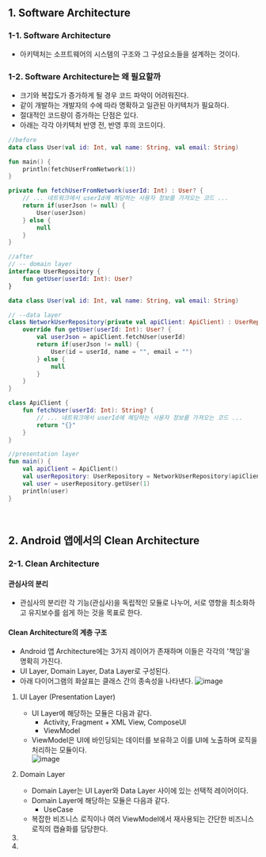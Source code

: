 ## 1. Software Architecture


### 1-1. Software Architecture


- 아키텍처는 소프트웨어의 시스템의 구조와 그 구성요소들을 설계하는 것이다.


### 1-2. Software Architecture는 왜 필요할까


- 크기와 복잡도가 증가하게 될 경우 코드 파악이 어려워진다.
- 같이 개발하는 개발자의 수에 따라 명확하고 일관된 아키텍처가 필요하다.
- 절대적인 코드량이 증가하는 단점은 있다.
- 아래는 각각 아키텍처 반영 전, 반영 후의 코드이다.


```kotlin
//before
data class User(val id: Int, val name: String, val email: String)

fun main() {
    println(fetchUserFromNetwork(1))
}

private fun fetchUserFromNetwork(userId: Int) : User? {
    // ... 네트워크에서 userId에 해당하는 사용자 정보를 가져오는 코드 ...
    return if(userJson != null) {
        User(userJson)
    } else {
        null
    }
}
```
```kotlin
//after
// -- domain layer
interface UserRepository {
    fun getUser(userId: Int): User?
}

data class User(val id: Int, val name: String, val email: String)

// --data layer
class NetworkUserRepository(private val apiClient: ApiClient) : UserRepository {
    override fun getUser(userId: Int): User? {
        val userJson = apiClient.fetchUser(userId)
        return if(userJson != null) {
            User(id = userId, name = "", email = "")
        } else {
            null
        }
    }
}

class ApiClient {
    fun fetchUser(userId: Int): String? {
        // ... 네트워크에서 userId에 해당하는 사용자 정보를 가져오는 코드 ...
        return "{}"
    }
}

//presentation layer
fun main() {
    val apiClient = ApiClient()
    val userRepository: UserRepository = NetworkUserRepository(apiClient)
    val user = userRepository.getUser(1)
    println(user)
}
```
<br>

## 2. Android 앱에서의 Clean Architecture


### 2-1. Clean Architecture


#### 관심사의 분리


- 관심사의 분리란 각 기능(관심사)을 독립적인 모듈로 나누어, 서로 영향을 최소화하고 유지보수를 쉽게 하는 것을 목표로 한다.


#### Clean Architecture의 계층 구조


- Android 앱 Architecture에는 3가지 레이어가 존재하며 이들은 각각의 '책임'을 명확히 가진다.
- UI Layer, Domain Layer, Data Layer로 구성된다.
- 아래 다이어그램의 화살표는 클래스 간의 종속성을 나타낸다.
![image](https://github.com/user-attachments/assets/026bad3c-5682-452a-84d8-f5b2bebd79e3)
1) UI Layer (Presentation Layer)
   - UI Layer에 해당하는 모듈은 다음과 같다.
     - Activity, Fragment + XML View, ComposeUI
     - ViewModel
   - ViewModel은 UI에 바인딩되는 데이터를 보유하고 이를 UI에 노출하며 로직을 처리하는 모듈이다. <br>
   ![image](https://github.com/user-attachments/assets/c83faf4e-92f0-4225-9280-365161c1a934)

2) Domain Layer
   - Domain Layer는 UI Layer와 Data Layer 사이에 있는 선택적 레이어이다.
   - Domain Layer에 해당하는 모듈은 다음과 같다.
     - UseCase
   - 복잡한 비즈니스 로직이나 여러 ViewModel에서 재사용되는 간단한 비즈니스 로직의 캡슐화를 담당한다.
3) 
5) 
